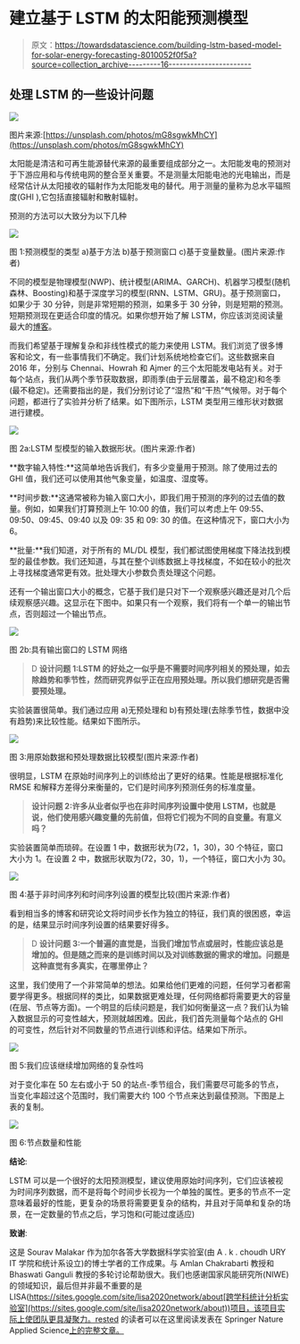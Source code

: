 # 建立基于 LSTM 的太阳能预测模型

> 原文：<https://towardsdatascience.com/building-lstm-based-model-for-solar-energy-forecasting-8010052f0f5a?source=collection_archive---------16----------------------->

## 处理 LSTM 的一些设计问题

![](img/bfd65e5263ed994899da1048e13ec5bf.png)

图片来源:[https://unsplash.com/photos/mG8sgwkMhCY](https://unsplash.com/photos/mG8sgwkMhCY)

太阳能是清洁和可再生能源替代来源的最重要组成部分之一。太阳能发电的预测对于下游应用和与传统电网的整合至关重要。不是测量太阳能电池的光电输出，而是经常估计从太阳接收的辐射作为太阳能发电的替代。用于测量的量称为总水平辐照度(GHI ),它包括直接辐射和散射辐射。

预测的方法可以大致分为以下几种

![](img/187a48d84d6877f8adf5b52a711a3b65.png)

图 1:预测模型的类型 a)基于方法 b)基于预测窗口 c)基于变量数量。(图片来源:作者)

不同的模型是物理模型(NWP)、统计模型(ARIMA、GARCH)、机器学习模型(随机森林、Boosting)和基于深度学习的模型(RNN、LSTM、GRU)。基于预测窗口，如果少于 30 分钟，则是非常短期的预测，如果多于 30 分钟，则是短期的预测。短期预测现在更适合印度的情况。如果你想开始了解 LSTM，你应该浏览阅读量最大的[博客](https://colah.github.io/posts/2015-08-Understanding-LSTMs/)。

而我们希望基于理解复杂和非线性模式的能力来使用 LSTM。我们浏览了很多博客和论文，有一些事情我们不确定。我们计划系统地检查它们。这些数据来自 2016 年，分别与 Chennai、Howrah 和 Ajmer 的三个太阳能发电站有关。对于每个站点，我们从两个季节获取数据，即雨季(由于云层覆盖，最不稳定)和冬季(最不稳定)。还需要指出的是，我们分别讨论了“湿热”和“干热”气候带。对于每个问题，都进行了实验并分析了结果。如下图所示，LSTM 类型用三维形状对数据进行建模。

![](img/d7ec5c5049db0f9e20305019b3df88b4.png)

图 2a:LSTM 型模型的输入数据形状。(图片来源:作者)

**数字输入特性:**这简单地告诉我们，有多少变量用于预测。除了使用过去的 GHI 值，我们还可以使用其他气象变量，如温度、湿度等。

**时间步数:**这通常被称为输入窗口大小，即我们用于预测的序列的过去值的数量。例如，如果我们打算预测上午 10:00 的值，我们可以考虑上午 09:55、09:50、09:45、09:40 以及 09: 35 和 09: 30 的值。在这种情况下，窗口大小为 6。

**批量:**我们知道，对于所有的 ML/DL 模型，我们都试图使用梯度下降法找到模型的最佳参数。我们还知道，与其在整个训练数据上寻找梯度，不如在较小的批次上寻找梯度通常更有效。批处理大小参数负责处理这个问题。

还有一个输出窗口大小的概念，它基于我们是只对下一个观察感兴趣还是对几个后续观察感兴趣。这显示在下图中。如果只有一个观察，我们将有一个单一的输出节点，否则超过一个输出节点。

![](img/10473fdc386b672f332e92160db3cb96.png)

图 2b:具有输出窗口的 LSTM 网络

> D **设计问题 1:LSTM 的好处之一似乎是不需要时间序列相关的预处理，如去除趋势和季节性，然而研究界似乎正在应用预处理。所以我们想研究是否需要预处理。**

实验装置很简单。我们通过应用 a)无预处理和 b)有预处理(去除季节性，数据中没有趋势)来比较性能。结果如下图所示。

![](img/e5332bde0a55337bc81600f13faeb2d1.png)

图 3:用原始数据和预处理数据比较模型(图片来源:作者)

很明显，LSTM 在原始时间序列上的训练给出了更好的结果。性能是根据标准化 RMSE 和解释方差得分来衡量的，它们是时间序列预测任务的标准度量。

> **设计问题 2:许多从业者似乎也在非时间序列设置中使用 LSTM，也就是说，他们使用感兴趣变量的先前值，但将它们视为不同的自变量。有意义吗？**

实验装置简单而琐碎。在设置 1 中，数据形状为(72，1，30)，30 个特征，窗口大小为 1。在设置 2 中，数据形状取为(72，30，1)，一个特征，窗口大小为 30。

![](img/3ed72d09f220b070ec4d32e302dbe29f.png)

图 4:基于非时间序列和时间序列设置的模型比较(图片来源:作者)

看到相当多的博客和研究论文将时间步长作为独立的特征，我们真的很困惑，幸运的是，结果显示时间序列设置的结果要好得多。

> D **设计问题 3:一个普遍的直觉是，当我们增加节点或层时，性能应该总是增加的。但是随之而来的是训练时间以及对训练数据的需求的增加。问题是这种直觉有多真实，在哪里停止？**

这里，我们使用了一个非常简单的想法。如果给他们更难的问题，任何学习者都需要学得更多。根据同样的类比，如果数据更难处理，任何网络都将需要更大的容量(在层、节点等方面)。一个明显的后续问题是，我们如何衡量这一点？我们认为输入数据显示的可变性越大，预测就越困难。因此，我们首先测量每个站点的 GHI 的可变性，然后针对不同数量的节点进行训练和评估。结果如下所示。

![](img/dc2b8ae19e34880e9e620a5f21195406.png)

图 5:我们应该继续增加网络的复杂性吗

对于变化率在 50 左右或小于 50 的站点-季节组合，我们需要尽可能多的节点，当变化率超过这个范围时，我们需要大约 100 个节点来达到最佳预测。下图是上表的复制。

![](img/d1479fb32e79115a7433bb474247b0d1.png)

图 6:节点数量和性能

**结论**:

LSTM 可以是一个很好的太阳预测模型，建议使用原始时间序列，它们应该被视为时间序列数据，而不是将每个时间步长视为一个单独的属性。更多的节点不一定意味着最好的性能，更复杂的场景将需要更复杂的结构，并且对于简单和复杂的场景，在一定数量的节点之后，学习饱和(可能过度适应)

**致谢**:

这是 Sourav Malakar 作为加尔各答大学数据科学实验室(由 A . k . choudh URY IT 学院和统计系设立)的博士学者的工作成果。与 Amlan Chakrabarti 教授和 Bhaswati Ganguli 教授的多轮讨论帮助很大。我们也感谢国家风能研究所(NIWE)的领域知识，最后但并非最不重要的是 LISA(https://sites.google.com/site/lisa2020network/about[跨学科统计分析实验室](https://sites.google.com/site/lisa2020network/about))项目，该项目实际上使团队更具凝聚力。rested 的读者可以在这里阅读发表在 Springer Nature Applied Science[上的完整文章。](https://link.springer.com/article/10.1007/s42452-021-04421-x)